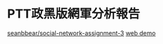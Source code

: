 # PTT政黑版網軍分析報告
[seanbbear/social-network-assignment-3](https://github.com/seanbbear/social-network-assignment-3)
[web demo](https://p208p2002.github.io/ptt-HatePolitics-analyze)